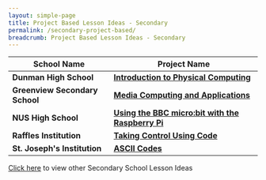 ```yaml
---
layout: simple-page
title: Project Based Lesson Ideas - Secondary
permalink: /secondary-project-based/
breadcrumb: Project Based Lesson Ideas - Secondary
---
```


| School Name | Project Name |
|--|--|
| **Dunman High School** | **[Introduction to Physical Computing](/dunman-high-introduction-to-physical-computing/)** |
| **Greenview Secondary School** | **[Media Computing and Applications](/greenview-secondary-media-computing-and-applications/)** |
| **NUS High School** | **[Using the BBC micro:bit with the Raspberry Pi](/nus-high-using-the-bbc-microbit-with-the-raspberry-pi/)** |
| **Raffles Institution** | **[Taking Control Using Code](/raffles-institution-taking-control-using-code/)** |
| **St. Joseph's Institution** | **[ASCII Codes](/st-josephs-institution-ascii-codes/)** |

[Click here](/in-schools/digital-maker/lesson-ideas-secondary/) to view other Secondary School Lesson Ideas
